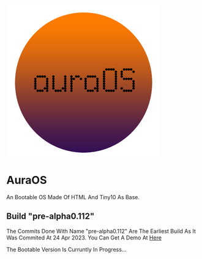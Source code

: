 ![AuraOS Logo.](/auraos_logo.png)
# AuraOS
An Bootable OS Made Of HTML And Tiny10 As Base.

## Build "pre-alpha0.112"
The Commits Done With Name "pre-alpha0.112" Are The Earliest Build As It
Was Commited At 24 Apr 2023. You Can Get A Demo At [Here](https://arnav-web.github.io/AuraOS/apps/app.sys.explorer/desktop.html)

The Bootable Version Is Curruntly In Progress...
